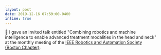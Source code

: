 ```yaml
---
layout: post
date: 2019-12-16 07:59:00-0400
inline: true
---
```


📣 I gave an invited talk entitled "Combining robotics and machine intelligence
to enable advanced treatment modalities in the head and neck"
at the monthly meeting of the [IEEE Robotics and Automation Society (Boston Chapter)][1].

[1]: https://www.ieee-ras.org/about-ras/ras-calendar/event/1803-ras-boston-chapter-talk-wpi-seaport
